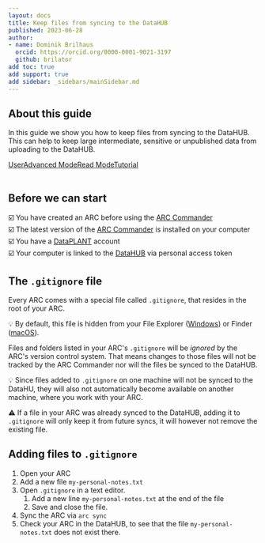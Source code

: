 ```yaml
---
layout: docs
title: Keep files from syncing to the DataHUB
published: 2023-06-28
author:
- name: Dominik Brilhaus
  orcid: https://orcid.org/0000-0001-9021-3197
  github: brilator
add toc: true
add support: true
add sidebar: _sidebars/mainSidebar.md
---
```


## About this guide

In this guide we show you how to keep files from syncing to the DataHUB. This can help to keep large intermediate, sensitive or unpublished data from uploading to the DataHUB. 

<a href="./index.html">
    <span class="badge-category">User</span><span class="badge-selected" id="badge-advanced">Advanced</span>
    <span class="badge-category">Mode</span><span class="badge-selected" id="badge-read">Read</span>
    <span class="badge-category">Mode</span><span class="badge-selected" id="badge-tutorial">Tutorial</span>
</a>

<br>
<br>

## Before we can start

:ballot_box_with_check: You have created an ARC before using the [ARC Commander](./../implementation/ArcCommander.html)  
:ballot_box_with_check: The latest version of the [ARC Commander](https://github.com/nfdi4plants/arcCommander/releases) is installed on your computer  
:ballot_box_with_check: You have a [DataPLANT](https://register.nfdi4plants.org) account  
:ballot_box_with_check: Your computer is linked to the [DataHUB](https://git.nfdi4plants.org) via personal access token


## The `.gitignore` file

Every ARC comes with a special file called `.gitignore`, that resides in the root of your ARC.

:bulb: By default, this file is hidden from your File Explorer ([Windows](https://support.microsoft.com/en-us/windows/view-hidden-files-and-folders-in-windows-97fbc472-c603-9d90-91d0-1166d1d9f4b5#WindowsVersion=Windows_11)) or Finder ([macOS](https://nordlocker.com/blog/how-to-show-hidden-files-mac/)). 

Files and folders listed in your ARC's `.gitignore` will be *ignored* by the ARC's version control system. That means changes to those files will not be tracked by the ARC Commander nor will the files be synced to the DataHUB. 

:bulb: Since files added to `.gitignore` on one machine will not be synced to the DataHU, they will also not automatically become available on another machine, where you work with your ARC.

:warning: If a file in your ARC was already synced to the DataHUB, adding it to `.gitignore` will only keep it from future syncs, it will however not remove the existing file. 


## Adding files to `.gitignore`

1. Open your ARC
2. Add a new file `my-personal-notes.txt`
3. Open `.gitignore` in a text editor.
   1. Add a new line `my-personal-notes.txt` at the end of the file
   2. Save and close the file.
4. Sync the ARC via `arc sync`
5. Check your ARC in the DataHUB, to see that the file `my-personal-notes.txt` does not exist there.

